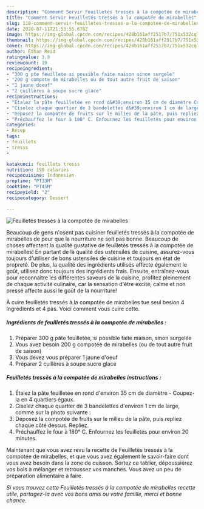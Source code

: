 ```yaml
---
description: "Comment Servir Feuilletés tressés à la compotée de mirabelles"
title: "Comment Servir Feuilletés tressés à la compotée de mirabelles"
slug: 118-comment-servir-feuilletes-tresses-a-la-compotee-de-mirabelles
date: 2020-07-11T21:53:55.676Z
image: https://img-global.cpcdn.com/recipes/428b161aff2517b7/751x532cq70/feuilletes-tresses-a-la-compotee-de-mirabelles-photo-principale-de-la-recette.jpg
thumbnail: https://img-global.cpcdn.com/recipes/428b161aff2517b7/751x532cq70/feuilletes-tresses-a-la-compotee-de-mirabelles-photo-principale-de-la-recette.jpg
cover: https://img-global.cpcdn.com/recipes/428b161aff2517b7/751x532cq70/feuilletes-tresses-a-la-compotee-de-mirabelles-photo-principale-de-la-recette.jpg
author: Ethan Reid
ratingvalue: 3.9
reviewcount: 10
recipeingredient:
- "300 g pte feuillete si possible faite maison sinon surgele"
- "200 g compote de mirabelles ou de tout autre fruit de saison"
- "1 jaune doeuf"
- "2 cuillères à soupe sucre glace"
recipeinstructions:
- "Étalez la pâte feuilletée en rond d&#39;environ 35 cm de diamètre Coupez-la en 4 quartiers égaux."
- "Ciselez chaque quartier de 3 bandelettes d&#39;environ 1 cm de large, comme sur la photo suivante :"
- "Déposez la compotée de fruits sur le milieu de la pâte, puis repliez chaque côté dessus. Repliez."
- "Préchauffez le four à 180° C. Enfournez les feuilletés pour environ 20 minutes."
categories:
- Resep
tags:
- feuillets
- tresss
- 

katakunci: feuillets tresss  
nutrition: 190 calories
recipecuisine: Indonesian
preptime: "PT33M"
cooktime: "PT45M"
recipeyield: "2"
recipecategory: Dessert

---
```



![Feuilletés tressés à la compotée de mirabelles](https://img-global.cpcdn.com/recipes/428b161aff2517b7/751x532cq70/feuilletes-tresses-a-la-compotee-de-mirabelles-photo-principale-de-la-recette.jpg)

Beaucoup de gens n'osent pas cuisiner feuilletés tressés à la compotée de mirabelles de peur que la nourriture ne soit pas bonne. Beaucoup de choses affectent la qualité gustative de feuilletés tressés à la compotée de mirabelles! En partant de la qualité des ustensiles de cuisine, assurez-vous toujours d'utiliser de bons ustensiles de cuisine et toujours en état de propreté. De plus, la qualité des ingrédients utilisés affecte également le goût, utilisez donc toujours des ingrédients frais. Ensuite, entraînez-vous pour reconnaître les différentes saveurs de la cuisine, profitez pleinement de chaque activité culinaire, car la sensation d'être excité, calme et non pressé affecte aussi le goût de la nourriture!

<!--inarticleads1-->

À cuire feuilletés tressés à la compotée de mirabelles tue seul besion 4 Ingrédients et 4 pas. Voici comment vous cuire cette.

##### Ingrédients de feuilletés tressés à la compotée de mirabelles :

1. Préparer 300 g pâte feuilletée, si possible faite maison, sinon surgelée
1. Vous avez besoin 200 g compotée de mirabelles (ou de tout autre fruit de saison)
1. Vous devez vous préparer 1 jaune d&#39;oeuf
1. Préparer 2 cuillères à soupe sucre glace




<!--inarticleads2-->

##### Feuilletés tressés à la compotée de mirabelles instructions :

1. Étalez la pâte feuilletée en rond d&#39;environ 35 cm de diamètre - Coupez-la en 4 quartiers égaux.
1. Ciselez chaque quartier de 3 bandelettes d&#39;environ 1 cm de large, comme sur la photo suivante :
1. Déposez la compotée de fruits sur le milieu de la pâte, puis repliez chaque côté dessus. Repliez.
1. Préchauffez le four à 180° C. Enfournez les feuilletés pour environ 20 minutes.




<!--inarticleads1-->

<p>
Maintenant que vous avez revu la recette de Feuilletés tressés à la compotée de mirabelles, et que vous avez également le savoir-faire dont vous avez besoin dans la zone de cuisson. Sortez ce tablier, dépoussiérez vos bols à mélanger et retroussez vos manches. Vous avez un peu de préparation alimentaire à faire.
</p>

<p>
<i>Si vous trouvez cette Feuilletés tressés à la compotée de mirabelles recette utile, partagez-la avec vos bons amis ou votre famille, merci et bonne chance.</i>
</p>

